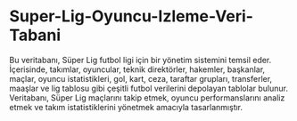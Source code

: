 # Super-Lig-Oyuncu-Izleme-Veri-Tabani

Bu veritabanı, Süper Lig futbol ligi için bir yönetim sistemini temsil eder. İçerisinde, takımlar, oyuncular, teknik direktörler, hakemler, başkanlar, maçlar, oyuncu istatistikleri, gol, kart, ceza, taraftar grupları, transferler, maaşlar ve lig tablosu gibi çeşitli futbol verilerini depolayan tablolar bulunur. Veritabanı, Süper Lig maçlarını takip etmek, oyuncu performanslarını analiz etmek ve takım istatistiklerini yönetmek amacıyla tasarlanmıştır. 
